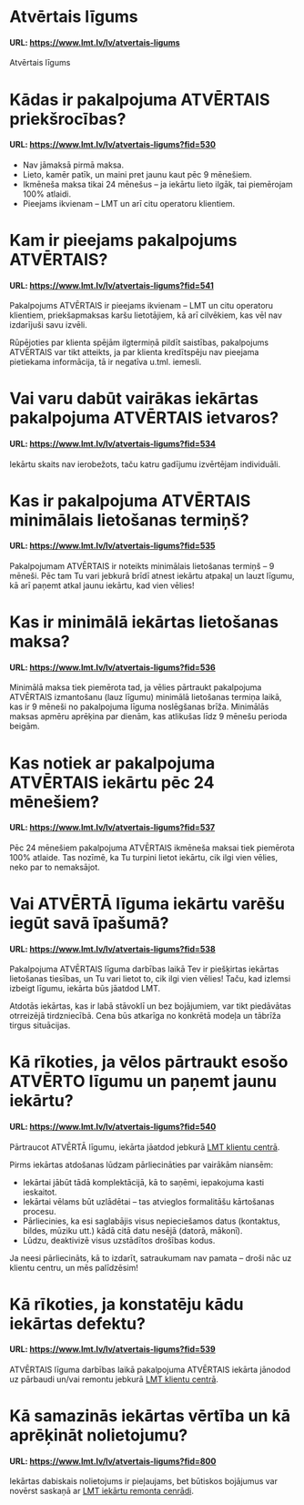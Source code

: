 # Atvērtais līgums
#### URL: https://www.lmt.lv/lv/atvertais-ligums

Atvērtais līgums

# Kādas ir pakalpojuma ATVĒRTAIS priekšrocības?

#### URL: https://www.lmt.lv/lv/atvertais-ligums?fid=530

 - Nav jāmaksā pirmā maksa.
 - Lieto, kamēr patīk, un maini pret jaunu kaut pēc 9 mēnešiem.
 - Ikmēneša maksa tikai 24 mēnešus – ja iekārtu lieto ilgāk, tai piemērojam 100% atlaidi.  
 - Pieejams ikvienam – LMT un arī citu operatoru klientiem.



  
  
# Kam ir pieejams pakalpojums ATVĒRTAIS?

#### URL: https://www.lmt.lv/lv/atvertais-ligums?fid=541

Pakalpojums ATVĒRTAIS ir pieejams ikvienam – LMT un citu operatoru klientiem, priekšapmaksas karšu lietotājiem, kā arī cilvēkiem, kas vēl nav izdarījuši savu izvēli.

Rūpējoties par klienta spējām ilgtermiņā pildīt saistības, pakalpojums ATVĒRTAIS var tikt atteikts, ja par klienta kredītspēju nav pieejama pietiekama informācija, tā ir negatīva u.tml. iemesli.

 
  
# Vai varu dabūt vairākas iekārtas pakalpojuma ATVĒRTAIS ietvaros?

#### URL: https://www.lmt.lv/lv/atvertais-ligums?fid=534

Iekārtu skaits nav ierobežots, taču katru gadījumu izvērtējam individuāli.



  
  
# Kas ir pakalpojuma ATVĒRTAIS minimālais lietošanas termiņš?
#### URL: https://www.lmt.lv/lv/atvertais-ligums?fid=535

Pakalpojumam ATVĒRTAIS ir noteikts minimālais lietošanas termiņš – 9 mēneši. Pēc tam Tu vari jebkurā brīdī atnest iekārtu atpakaļ un lauzt līgumu, kā arī paņemt atkal jaunu iekārtu, kad vien vēlies!

  
  
# Kas ir minimālā iekārtas lietošanas maksa?
#### URL: https://www.lmt.lv/lv/atvertais-ligums?fid=536

Minimālā maksa tiek piemērota tad, ja vēlies pārtraukt pakalpojuma ATVĒRTAIS izmantošanu (lauz līgumu) minimālā lietošanas termiņa laikā, kas ir 9 mēneši no pakalpojuma līguma noslēgšanas brīža.
Minimālās maksas apmēru aprēķina par dienām, kas atlikušas līdz 9 mēnešu perioda beigām.



  
  
# Kas notiek ar pakalpojuma ATVĒRTAIS iekārtu pēc 24 mēnešiem?

#### URL: https://www.lmt.lv/lv/atvertais-ligums?fid=537

Pēc 24 mēnešiem pakalpojuma ATVĒRTAIS ikmēneša maksai tiek piemērota 100% atlaide. Tas nozīmē, ka Tu turpini lietot iekārtu, cik ilgi vien vēlies, neko par to nemaksājot.



  
  
# Vai ATVĒRTĀ līguma iekārtu varēšu iegūt savā īpašumā?

#### URL: https://www.lmt.lv/lv/atvertais-ligums?fid=538

Pakalpojuma ATVĒRTAIS līguma darbības laikā Tev ir piešķirtas iekārtas lietošanas tiesības, un Tu vari lietot to, cik ilgi vien vēlies! Taču, kad izlemsi izbeigt līgumu, iekārta būs jāatdod LMT.

Atdotās iekārtas, kas ir labā stāvoklī un bez bojājumiem, var tikt piedāvātas otrreizējā tirdzniecībā. Cena būs atkarīga no konkrētā modeļa un tābrīža tirgus situācijas.



  
  
# Kā rīkoties, ja vēlos pārtraukt esošo ATVĒRTO līgumu un paņemt jaunu iekārtu?

#### URL: https://www.lmt.lv/lv/atvertais-ligums?fid=540

Pārtraucot ATVĒRTĀ līgumu, iekārta jāatdod jebkurā [LMT klientu centrā](https://www.lmt.lv/lv/lmt-klientu-centri-un-veikali).

Pirms iekārtas atdošanas lūdzam pārliecināties par vairākām niansēm:
 - Iekārtai jābūt tādā komplektācijā, kā to saņēmi, iepakojuma kasti ieskaitot.
 - Iekārtai vēlams būt uzlādētai – tas atvieglos formalitāšu kārtošanas procesu.
 - Pārliecinies, ka esi saglabājis visus nepieciešamos datus (kontaktus, bildes, mūziku utt.) kādā citā datu nesējā (datorā, mākonī). 
 - Lūdzu, deaktivizē visus uzstādītos drošības kodus.
 
Ja neesi pārliecināts, kā to izdarīt, satraukumam nav pamata – droši nāc uz klientu centru, un mēs palīdzēsim!



  
  
# Kā rīkoties, ja konstatēju kādu iekārtas defektu?
#### URL: https://www.lmt.lv/lv/atvertais-ligums?fid=539

ATVĒRTAIS līguma darbības laikā pakalpojuma ATVĒRTAIS iekārta jānodod uz pārbaudi un/vai remontu jebkurā [LMT klientu centrā](https://www.lmt.lv/lv/lmt-klientu-centri-un-veikali).



  
  
# Kā samazinās iekārtas vērtība un kā aprēķināt nolietojumu?

#### URL: https://www.lmt.lv/lv/atvertais-ligums?fid=800
Iekārtas dabiskais nolietojums ir pieļaujams, bet būtiskos bojājumus var novērst saskaņā ar [LMT iekārtu remonta cenrādi](http://lmt.mstatic.lv/lmt/files/atvertais_cenradis_lv_2021-04.pdf).



  
  
